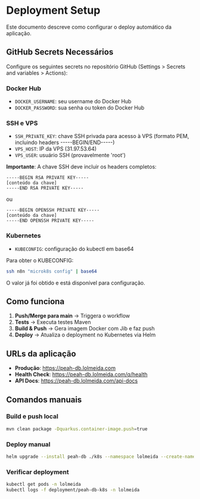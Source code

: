 # Deployment Setup

Este documento descreve como configurar o deploy automático da aplicação.

## GitHub Secrets Necessários

Configure os seguintes secrets no repositório GitHub (Settings > Secrets and variables > Actions):

### Docker Hub
- `DOCKER_USERNAME`: seu username do Docker Hub
- `DOCKER_PASSWORD`: sua senha ou token do Docker Hub

### SSH e VPS
- `SSH_PRIVATE_KEY`: chave SSH privada para acesso à VPS (formato PEM, incluindo headers -----BEGIN/END-----)
- `VPS_HOST`: IP da VPS (31.97.53.64)
- `VPS_USER`: usuário SSH (provavelmente 'root')

**Importante**: A chave SSH deve incluir os headers completos:
```
-----BEGIN RSA PRIVATE KEY-----
[conteúdo da chave]
-----END RSA PRIVATE KEY-----
```
ou
```
-----BEGIN OPENSSH PRIVATE KEY-----
[conteúdo da chave]
-----END OPENSSH PRIVATE KEY-----
```

### Kubernetes
- `KUBECONFIG`: configuração do kubectl em base64

Para obter o KUBECONFIG:
```bash
ssh n8n "microk8s config" | base64
```

O valor já foi obtido e está disponível para configuração.

## Como funciona

1. **Push/Merge para main** → Triggera o workflow
2. **Tests** → Executa testes Maven
3. **Build & Push** → Gera imagem Docker com Jib e faz push
4. **Deploy** → Atualiza o deployment no Kubernetes via Helm

## URLs da aplicação

- **Produção**: https://peah-db.lolmeida.com
- **Health Check**: https://peah-db.lolmeida.com/q/health
- **API Docs**: https://peah-db.lolmeida.com/api-docs

## Comandos manuais

### Build e push local
```bash
mvn clean package -Dquarkus.container-image.push=true
```

### Deploy manual
```bash
helm upgrade --install peah-db ./k8s --namespace lolmeida --create-namespace
```

### Verificar deployment
```bash
kubectl get pods -n lolmeida
kubectl logs -f deployment/peah-db-k8s -n lolmeida
```
